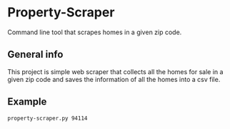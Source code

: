 # Property-Scraper
Command line tool that scrapes homes in a given zip code.

## General info
This project is simple web scraper that collects all the homes for sale in a given zip code and saves the information of all the homes into a csv file.

## Example
```
property-scraper.py 94114
```
